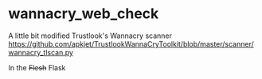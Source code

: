 # wannacry_web_check

A little bit modified Trustlook's Wannacry scanner  https://github.com/apkjet/TrustlookWannaCryToolkit/blob/master/scanner/wannacry_tlscan.py

In the ~~Flesh~~ Flask
